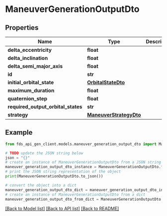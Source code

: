 # ManeuverGenerationOutputDto


## Properties

Name | Type | Description | Notes
------------ | ------------- | ------------- | -------------
**delta_eccentricity** | **float** |  | [optional] 
**delta_inclination** | **float** |  | [optional] 
**delta_semi_major_axis** | **float** |  | [optional] 
**id** | **str** |  | [optional] 
**initial_orbital_state** | [**OrbitalStateDto**](OrbitalStateDto.md) |  | [optional] 
**maximum_duration** | **float** |  | [optional] 
**quaternion_step** | **float** |  | [optional] 
**required_output_orbital_states** | **str** |  | [optional] 
**strategy** | [**ManeuverStrategyDto**](ManeuverStrategyDto.md) |  | [optional] 

## Example

```python
from fds_api_gen_client.models.maneuver_generation_output_dto import ManeuverGenerationOutputDto

# TODO update the JSON string below
json = "{}"
# create an instance of ManeuverGenerationOutputDto from a JSON string
maneuver_generation_output_dto_instance = ManeuverGenerationOutputDto.from_json(json)
# print the JSON string representation of the object
print(ManeuverGenerationOutputDto.to_json())

# convert the object into a dict
maneuver_generation_output_dto_dict = maneuver_generation_output_dto_instance.to_dict()
# create an instance of ManeuverGenerationOutputDto from a dict
maneuver_generation_output_dto_from_dict = ManeuverGenerationOutputDto.from_dict(maneuver_generation_output_dto_dict)
```
[[Back to Model list]](../README.md#documentation-for-models) [[Back to API list]](../README.md#documentation-for-api-endpoints) [[Back to README]](../README.md)


